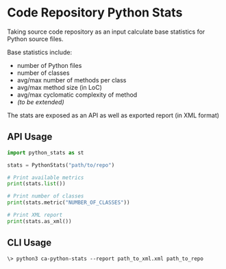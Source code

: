 # Code Repository Python Stats

Taking source code repository as an input calculate base statistics for Python source files.  

Base statistics include:
- number of Python files
- number of classes
- avg/max number of methods per class
- avg/max method size (in LoC)
- avg/max cyclomatic complexity of method
- _(to be extended)_ 

The stats are exposed as an API as well as exported report (in XML format)

## API Usage

```python
import python_stats as st

stats = PythonStats("path/to/repo")

# Print available metrics
print(stats.list())

# Print number of classes
print(stats.metric("NUMBER_OF_CLASSES"))

# Print XML report
print(stats.as_xml())
```

## CLI Usage

```shell
\> python3 ca-python-stats --report path_to_xml.xml path_to_repo
```
